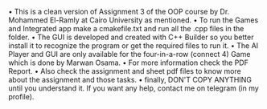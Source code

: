 • This is a clean version of Assignment 3 of the OOP course by Dr. Mohammed El-Ramly at Cairo University as mentioned.
• To run the Games and Integrated app make a cmakefile.txt and run all the .cpp files in the folder.
• The GUI is developed and created with C++ Builder so you better install it to recognize the program or get the required files to run it.
• The AI Player and GUI are only available for the four-in-a-row (connect 4) Game which is done by Marwan Osama.
• For more information check the PDF Report.
• Also check the assignment and sheet pdf files to know more about the assignment and those tasks.
• finally, DON'T COPY ANYTHING until you understand it. If you want any help, contact me on telegram (in my profile).
